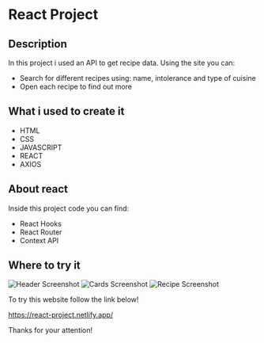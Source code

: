 
# React Project

## Description

In this project i used an API to get recipe data. Using the site you can:

- Search for different recipes using: name, intolerance and type of cuisine
- Open each recipe to find out more


## What i used to create it

- HTML
- CSS
- JAVASCRIPT
- REACT
- AXIOS

## About react

Inside this project code you can find:

- React Hooks
- React Router
- Context API

## Where to try it

![Header Screenshot](./src/img/header.screenshot.png)
![Cards Screenshot](./src/img/card.screenshot.png)
![Recipe Screenshot](./src/img/recipe.screenshot.png)

To try this website follow the link below!

https://react-project.netlify.app/

Thanks for your attention! 